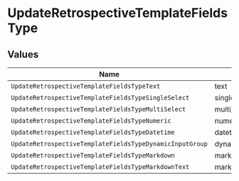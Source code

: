 # UpdateRetrospectiveTemplateFieldsType


## Values

| Name                                                     | Value                                                    |
| -------------------------------------------------------- | -------------------------------------------------------- |
| `UpdateRetrospectiveTemplateFieldsTypeText`              | text                                                     |
| `UpdateRetrospectiveTemplateFieldsTypeSingleSelect`      | single_select                                            |
| `UpdateRetrospectiveTemplateFieldsTypeMultiSelect`       | multi_select                                             |
| `UpdateRetrospectiveTemplateFieldsTypeNumeric`           | numeric                                                  |
| `UpdateRetrospectiveTemplateFieldsTypeDatetime`          | datetime                                                 |
| `UpdateRetrospectiveTemplateFieldsTypeDynamicInputGroup` | dynamic_input_group                                      |
| `UpdateRetrospectiveTemplateFieldsTypeMarkdown`          | markdown                                                 |
| `UpdateRetrospectiveTemplateFieldsTypeMarkdownText`      | markdown_text                                            |